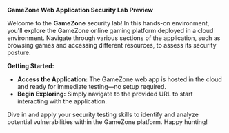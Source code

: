 **GameZone Web Application Security Lab Preview**

Welcome to the **GameZone** security lab! In this hands-on environment, you'll explore the GameZone online gaming platform deployed in a cloud environment. Navigate through various sections of the application, such as browsing games and accessing different resources, to assess its security posture.

**Getting Started:**
- **Access the Application:** The GameZone web app is hosted in the cloud and ready for immediate testing—no setup required.
- **Begin Exploring:** Simply navigate to the provided URL to start interacting with the application.

Dive in and apply your security testing skills to identify and analyze potential vulnerabilities within the GameZone platform. Happy hunting!